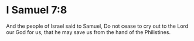 # I Samuel 7:8

And the people of Israel said to Samuel, Do not cease to cry out to the Lord our God for us, that he may save us from the hand of the Philistines.
